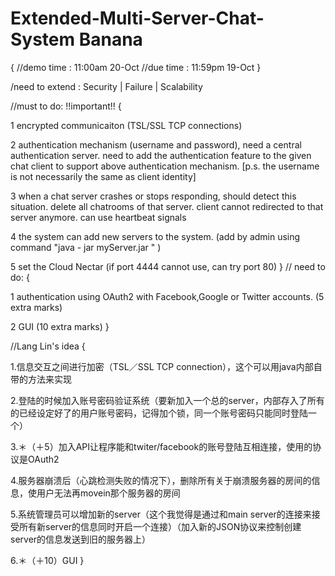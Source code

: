 # Extended-Multi-Server-Chat-System   Banana

{
//demo time : 11:00am 20-Oct
//due time  : 11:59pm 19-Oct
}

/need to extend : Security | Failure | Scalability

//must to do: !!important!! {

1 encrypted communicaiton (TSL/SSL TCP connections)

2 authentication mechanism (username and password), need a central authentication server.
    need to add the authentication feature to the given chat client to support above authentication mechanism.
    [p.s. the username is not necessarily the same as client identity]
    
3 when a chat server crashes or stops responding, should detect this situation. delete all chatrooms of that server. client cannot redirected to that server anymore.
   can use heartbeat signals

4 the system can add new servers to the system. (add by admin using command "java - jar myServer.jar <any arguments>" ) 

5 set the Cloud Nectar (if port 4444 cannot use, can try port 80)
}
// need to do: {

1 authentication using OAuth2 with Facebook,Google or Twitter accounts. (5 extra marks)

2 GUI (10 extra marks)
}

//Lang Lin's idea {

1.信息交互之间进行加密（TSL／SSL TCP connection），这个可以用java内部自带的方法来实现

2.登陆的时候加入账号密码验证系统（要新加入一个总的server，内部存入了所有的已经设定好了的用户账号密码，记得加个锁，同一个账号密码只能同时登陆一个）

3.＊（＋5）加入API让程序能和twiter/facebook的账号登陆互相连接，使用的协议是OAuth2

4.服务器崩溃后（心跳检测失败的情况下），删除所有关于崩溃服务器的房间的信息，使用户无法再movein那个服务器的房间

5.系统管理员可以增加新的server（这个我觉得是通过和main server的连接来接受所有新server的信息同时开启一个连接）（加入新的JSON协议来控制创建server的信息发送到旧的服务器上）

6.＊（＋10）GUI 
}
